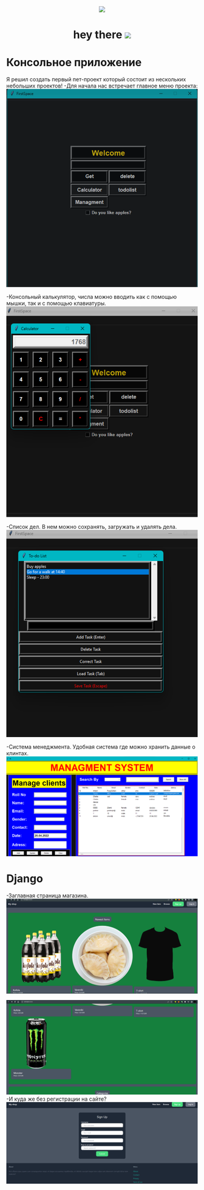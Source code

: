 <div id="header" align="center">
  <img src="https://media.giphy.com/media/BElb9DVpHezcZufOhl/giphy.gif" width="300"/>
</div>

<h1 align="center">
  hey there
  <img src="https://media.giphy.com/media/hvRJCLFzcasrR4ia7z/giphy.gif" width="30px"/>
</h1>

# Консольное приложение
Я решил создать первый пет-проект который состоит из нескольких небольших проектов!
-Для начала нас встречает главное меню проекта:
![main_menu](./for%20readme/main_menu.png)

-Консольный калькулятор, числа можно вводить как с помощью мышки, так и с помощью клавиатуры.
![calculator](./for%20readme/calculator.png)

-Список дел. В нем можно сохранять, загружать и удалять дела.
![list](./for%20readme/to_do_list.png)

-Система менеджмента. Удобная система где можно хранить данные о клинтах.
![managment](./for%20readme/managment_system.png)

# Django
-Заглавная страница магазина.
![shop](./for%20readme/for_shop1.png)

![shop2](./for%20readme/for_shop2.png)
-И куда же без регистрации на сайте?
![reg](./for%20readme/reg.png)